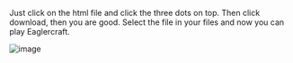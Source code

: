 Just click on the html file and click the three dots on top. Then click download, then you are good.
Select the file in your files and now you can play Eaglercraft.

![image](https://github.com/user-attachments/assets/08e65773-5aa7-4cc9-95b8-81c078badb1e)
